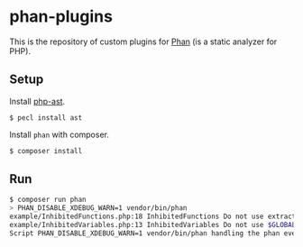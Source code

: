 # phan-plugins
This is the repository of custom plugins for [Phan](https://github.com/phan/phan) (is a static analyzer for PHP).

## Setup
Install [php-ast](https://github.com/nikic/php-ast).

```
$ pecl install ast
```

Install `phan` with composer.

```bash
$ composer install
```

## Run

```bash
$ composer run phan
> PHAN_DISABLE_XDEBUG_WARN=1 vendor/bin/phan
example/InhibitedFunctions.php:18 InhibitedFunctions Do not use extract().
example/InhibitedVariables.php:13 InhibitedVariables Do not use $GLOBALS.
Script PHAN_DISABLE_XDEBUG_WARN=1 vendor/bin/phan handling the phan event returned with error code 1
```

